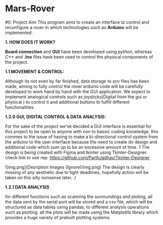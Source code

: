 # Mars-Rover


#0: Project Aim
This program aims to create an interface to control and reconfigure a rover in which technologies such as **Arduino** will be implemented. 

**1. HOW DOES IT WORK?**

**Board connection** and **GUI** have been developed using  *python*, whereas *C++* and **.Ino** files have been used to control the physical components of the project. 

**1.1 MOVEMENT & CONTROL:** 

Although its not even by far finished, data storage to scv files has been made, aiming to fully control the rover arduino code will be carefully developed to work hand by hand with the GUI application. We expect to implement analogical controls such as joysticks(Digital from the gui or physical ) to control it and additional buttons to fulfill different functionalities.

**1.2.0 GUI, DIGITAL CONTROL & DATA ANALYSIS:**

For the sake of the project we've decided a GUI interface is essential for this project to be open to anyone with non to bassic coding knowledge, this commes to the issue of having to make a bi-directional control system from the arduino to the user interface because the need to create do design and additional code which sum up to be an excessive amount of time. 
1
The design is being created with Figma and tkinter using Tkinter-Designer: check link to see rep: https://github.com/ParthJadhav/Tkinter-Designer

![img.png](Desription Images (Ignore)/img.png)
The design is clearly missing of any aesthetic due to tight deadlines, hopefully action will be taken on this silly nonsense later. :/           


**1.2.1 DATA ANALYSIS** 

for different functions such as scanning the surroundings and ploting, all the data sent by the serial port will be stored and a csv file, which will be structured as data tables using pandas, to different analysis operations such as plotting. 
all the plots will be made using the Matplotlib library which provides a huge variety of prebuilt plotting systems.
